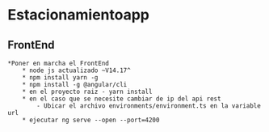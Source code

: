 # Estacionamientoapp
		
## FrontEnd
	*Poner en marcha el FrontEnd
		* node js actualizado ~V14.17^
		* npm install yarn -g
		* npm install -g @angular/cli
		* en el proyecto raiz - yarn install
		* en el caso que se necesite cambiar de ip del api rest
			- Ubicar el archivo environments/environment.ts en la variable url
		* ejecutar ng serve --open --port=4200